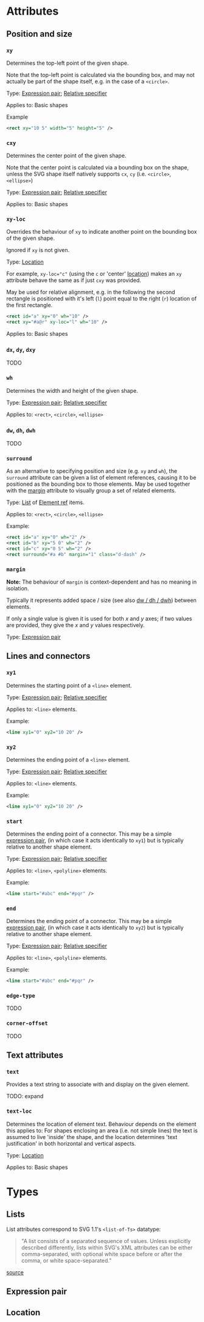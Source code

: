 # Attributes

## Position and size

### `xy`
Determines the top-left point of the given shape.

Note that the top-left point is calculated via the bounding box, and may not actually be part of the shape itself, e.g. in the case of a `<circle>`.

Type: [Expression pair](#expression-pair); [Relative specifier](layout#relative-positioning)

Applies to: Basic shapes

Example
```xml
<rect xy="10 5" width="5" height="5" />
```

### `cxy`
Determines the center point of the given shape.

Note that the center point is calculated via a bounding box on the shape, unless the SVG shape itself natively supports `cx`, `cy` (i.e. `<circle>`, `<ellipse>`)

Type: [Expression pair](#expression-pair); [Relative specifier](layout#relative-positioning)

Applies to: Basic shapes

### `xy-loc`
Overrides the behaviour of `xy` to indicate another point on the bounding box of the given shape.

Ignored if `xy` is not given.

Type: [Location](#location)

For example, `xy-loc="c"` (using the `c` or 'center' [location](#location)) makes an `xy` attribute
behave the same as if just `cxy` was provided.

May be used for relative alignment, e.g. in the following the second rectangle is positioned with it's left (`l`) point equal to the right (`r`) location of the first rectangle.
```xml
<rect id="a" xy="0" wh="10" />
<rect xy="#a@r" xy-loc="l" wh="10" />
```

Applies to: Basic shapes

### `dx`, `dy`, `dxy`

TODO

### `wh`
Determines the width and height of the given shape.

Type: [Expression pair](#expression-pair); [Relative specifier](layout#relative-positioning)

Applies to: `<rect>`, `<circle>`, `<ellipse>`

### `dw`, `dh`, `dwh`

TODO

### `surround`
As an alternative to specifying position and size (e.g. `xy` and `wh`),
the `surround` attribute can be given a list of element references,
causing it to be positioned as the bounding box to those elements.
May be used together with the [margin](#margin) attribute to visually
group a set of related elements.

Type: [List](#lists) of [Element ref](#element-ref) items.

Applies to: `<rect>`, `<circle>`, `<ellipse>`

Example:
```xml
<rect id="a" xy="0" wh="2" />
<rect id="b" xy="5 0" wh="2" />
<rect id="c" xy="0 5" wh="2" />
<rect surround="#a #b" margin="1" class="d-dash" />
```

### `margin`
**Note:** The behaviour of `margin` is context-dependent and has no
meaning in isolation.

Typically it represents added space / size (see also [dw / dh / dwh](#dw-dh-dwh))
between elements.

If only a single value is given it is used for both _x_ and _y_ axes; if two
values are provided, they give the _x_ and _y_ values respectively.

Type: [Expression pair](#expression-pair)

## Lines and connectors

### `xy1`
Determines the starting point of a `<line>` element.

Type: [Expression pair](#expression-pair); [Relative specifier](layout#relative-positioning)

Applies to: `<line>` elements.

Example:
```xml
<line xy1="0" xy2="10 20" />
```

### `xy2`
Determines the ending point of a `<line>` element.

Type: [Expression pair](#expression-pair); [Relative specifier](layout#relative-positioning)

Applies to: `<line>` elements.

Example:
```xml
<line xy1="0" xy2="10 20" />
```

### `start`
Determines the ending point of a connector.
This may be a simple [expression pair](#expression-pair), (in which case it acts identically to `xy1`) but is typically relative to another shape element.

Type: [Expression pair](#expression-pair); [Relative specifier](layout#relative-positioning)

Applies to: `<line>`, `<polyline>` elements.

Example:
```xml
<line start="#abc" end="#pqr" />
```

### `end`
Determines the ending point of a connector.
This may be a simple [expression pair](#expression-pair), (in which case it acts identically to `xy2`) but is typically relative to another shape element.

Type: [Expression pair](#expression-pair); [Relative specifier](layout#relative-positioning)

Applies to: `<line>`, `<polyline>` elements.

Example:
```xml
<line start="#abc" end="#pqr" />
```

### `edge-type`

TODO

### `corner-offset`

TODO

## Text attributes

### `text`
Provides a text string to associate with and display on the given element.

TODO: expand

### `text-loc`
Determines the location of element text. Behaviour depends on the element this applies to:
For shapes enclosing an area (i.e. not simple lines) the text is assumed to live 'inside' the shape,
and the location determines 'text justification' in both horizontal and vertical aspects.

Type: [Location](#location)

Applies to: Basic shapes

# Types

## Lists
List attributes correspond to SVG 1.1's `<list-of-Ts>` datatype:
> "A list consists of a separated sequence of values. Unless explicitly described differently, lists within SVG's XML attributes can be either comma-separated, with optional white space before or after the comma, or white space-separated."

[source](https://www.w3.org/TR/SVG11/types.html#DataTypeList)

## Expression pair

## Location
